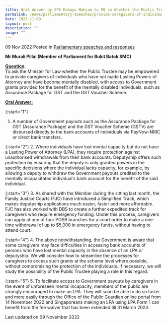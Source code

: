 ```yaml
---
title: Oral Answer by SPS Rahayu Mahzam to PQ on Whether the Public Trustee May Be Empowered to Provide Caregivers od Individuals Who Have not Made Lasting Powers of Attorney and Have Become Mentally Disabled, with Access to Government Grants Provided for the Benefit of the Mentally Disabled Individuals
permalink: /news/parliamentary-speeches/provide-caregivers-of-individuals-without-LPA-access-to-govt-grants/
date: 2022-11-09
layout: post
description: ""
image: ""
---
```

09 Nov 2022 Posted in [Parliamentary speeches and responses](/news/parliamentary-speeches) 

**Mr Murali Pillai (Member of Parliament for Bukit Batok SMC)** 

**<b><u>Question</u></b>** 
<br>To ask the Minister for Law whether the Public Trustee may be empowered to provide caregivers of individuals who have not made Lasting Powers of Attorney and have become mentally disabled, with access to Government grants provided for the benefit of the mentally disabled individuals, such as Assurance Package for GST and the GST Voucher Scheme.

**<b><u>Oral Answer:</u></b>** 

{:start="1"} 
1.  A number of Government payouts such as the Assurance Package for GST (Assurance Package) and the GST Voucher Scheme (GSTV) are disbursed directly to the bank accounts of individuals via PayNow-NRIC or direct bank transfers.  

{:start="2"} 
2.  Where individuals have lost mental capacity but do not have a Lasting Power of Attorney (LPA), they require protection against unauthorised withdrawals from their bank accounts. Deputyship offers such protection by ensuring that the deputy is only granted powers in the specific decisions where the individual lacks capacity, for example, by allowing a deputy to withdraw the Government payouts credited to the mentally incapacitated individual’s bank account for the benefit of the said individual.

{:start="3"} 
3.  As shared with the Member during the sitting last month, the Family Justice Courts (FJC) have introduced a Simplified Track, which makes deputyship applications much easier, faster and more affordable. FJC has also worked with DBS to create a further expedited track for caregivers who require emergency funding. Under this process, caregivers can apply at one of four POSB branches for a court order to make a one-time withdrawal of up to $5,000 in emergency funds, without having to attend court.
 
{:start="4"} 
4.  The above notwithstanding, the Government is aware that some caregivers may face difficulties in accessing bank accounts of persons who have lost mental capacity in the absence of an LPA or deputyship. We will consider how to streamline the processes for caregivers to access such grants at the scheme level where possible, without compromising the protection of the individuals. If necessary, we will study the possibility of the Public Trustee playing a role in this regard.

{:start="5"} 
5.  To facilitate access to Government payouts by caregivers in the event of unforeseen mental incapacity, members of the public are strongly encouraged to make an LPA. They will soon be able to do so faster and more easily through the Office of the Public Guardian online portal from 14 November 2022 and Singaporeans making an LPA using LPA Form 1 can benefit from the fee waiver that has been extended till 31 March 2023.

<p class="right-side-updated">Last updated on 09 November 2022</p>
